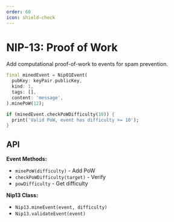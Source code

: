 ```yaml
---
order: 60
icon: shield-check
---
```


# NIP-13: Proof of Work

Add computational proof-of-work to events for spam prevention.

```dart
final minedEvent = Nip01Event(
  pubKey: keyPair.publicKey,
  kind: 1,
  tags: [],
  content: 'message',
).minePoW(12);

if (minedEvent.checkPoWDifficulty(10)) {
  print('Valid PoW, event has difficulty >= 10');
}
```

## API

**Event Methods:**
- `minePoW(difficulty)` - Add PoW
- `checkPoWDifficulty(target)` - Verify
- `powDifficulty` - Get difficulty

**Nip13 Class:**
- `Nip13.mineEvent(event, difficulty)`
- `Nip13.validateEvent(event)`
